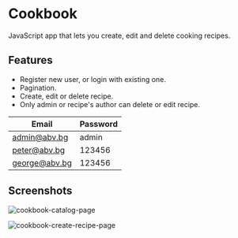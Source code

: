 # Cookbook
 JavaScript app that lets you create, edit and delete cooking recipes.

## Features
* Register new user, or login with existing one.
* Pagination.
* Create, edit or delete recipe.
* Only admin or recipe's author can delete or edit recipe.

| Email         | Password |
|---------------|----------|
| admin@abv.bg  | admin    |
| peter@abv.bg  | 123456   |
| george@abv.bg | 123456   |

## Screenshots

![cookbook-catalog-page](https://github.com/manolN/cookbook/assets/95904071/05d8ce01-f3fa-49da-8953-e49cb036d118)

![cookbook-create-recipe-page](https://github.com/manolN/cookbook/assets/95904071/d5eb653a-cc2b-4c7a-9da9-f794e3fb784b)
